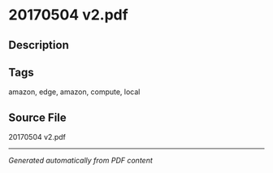 # 20170504 v2.pdf

## Description

## Tags
amazon, edge, amazon, compute, local

## Source File
20170504 v2.pdf

---
*Generated automatically from PDF content*
